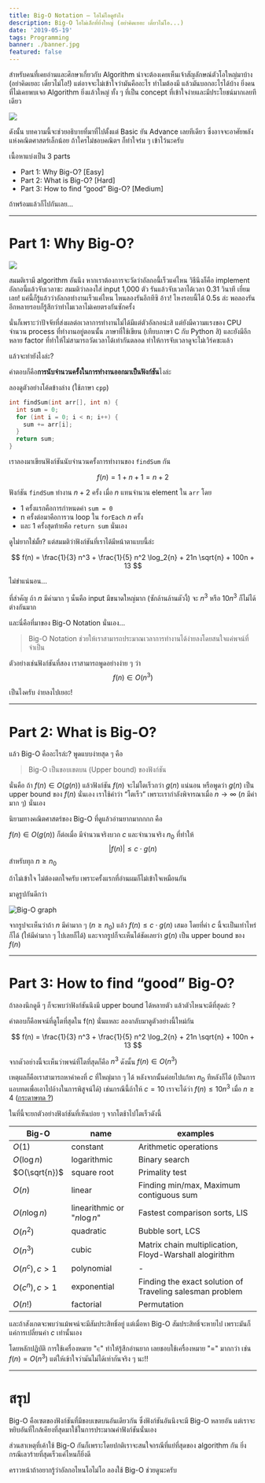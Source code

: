 ```yaml
---
title: Big-O Notation — โอไม่โอดูยังไง
description: Big-O โอไม่เล็กที่ยิ่งใหญ่ (อย่าคิดเยอะ เดี๋ยวไม่โอ...)
date: '2019-05-19'
tags: Programming
banner: ./banner.jpg
featured: false
---
```


สำหรับคนที่เคยอ่านและศึกษาเกี่ยวกับ Algorithm น่าจะต้องเคยเห็นเจ้าสัญลักษณ์ตัวโอใหญ่มาบ้าง (อย่าคิดเยอะ เดี๋ยวไม่โอ!) แต่อาจจะไม่เข้าใจว่ามันคืออะไร ทำไมต้องมี แล้วมันบอกอะไรได้บ้าง ยิ่งคนที่ไม่เคยพบเจอ Algorithm ยิ่งแล้วใหญ่ ทั้ง ๆ ที่เป็น concept ที่เข้าใจง่ายและมีประโยชน์มากเลยทีเดียว

![](1_9v6rlIUsT71hfx4A11Qjkw.png)

ดังนั้น บทความนี้จะช่วยอธิบายที่มาที่ไปตั้งแต่ Basic ยัน Advance เลยทีเดียว ซึ่งอาจจะอาศัยพลังแห่งคณิตศาสตร์เล็กน้อย ถ้าใครไม่ชอบคณิตฯ ก็ทำใจร่ม ๆ เข้าไว้นะครับ

เนื้อหาแบ่งเป็น 3 parts

- Part 1: Why Big-O? [Easy]
- Part 2: What is Big-O? [Hard]
- Part 3: How to find “good” Big-O? [Medium]

ถ้าพร้อมแล้วก็ไปกันเลย…

---

# Part 1: Why Big-O?

![](1_MuwERiOgmseB5uCgmBUcvw.jpg)

สมมติเรามี algorithm อันนึง หากเราต้องการจะวัดว่าอัลกอนี้เร็วแค่ไหน วิธีนึงก็คือ implement อัลกอนี้แล้วจับเวลาซะ
สมมติว่าลองใส่ input 1,000 ตัว รันแล้วจับเวลาได้เวลา 0.31 วินาที เยี่ยมเลย! แค่นี้ก็รู้แล้วว่าอัลกอทำงานเร็วแค่ไหน ไหนลองรันอีกทีซิ อ้าว! ไหงรอบนี้ได้ 0.5s ล่ะ พอลองรันอีกหลายรอบก็รู้สึกว่าทำไมเวลาไม่เคยตรงกันซักครั้ง

นั่นก็เพราะว่าปัจจัยที่ส่งผลต่อเวลาการทำงานไม่ได้มีแต่ตัวอัลกอน่ะสิ แต่ยังมีความแรงของ CPU จำนวน process ที่ทำงานอยู่ตอนนั้น ภาษาที่ใช้เขียน (เทียบภาษา C กับ Python สิ) และยังมีอีกหลาย factor ที่ทำให้ไม่สามารถวัดเวลาได้เท่ากันตลอด ทำให้การจับเวลาดูจะไม่เวิร์คซะแล้ว

แล้วจะทำยังไงล่ะ?

คำตอบก็คือ**การนับจำนวนครั้งในการทำงานออกมาเป็นฟังก์ชัน**ไงล่ะ

ลองดูตัวอย่างโค้ดข้างล่าง (ใช้ภาษา `cpp`)

```cpp
int findSum(int arr[], int n) {
  int sum = 0;
  for (int i = 0; i < n; i++) {
    sum += arr[i];
  }
  return sum;
}
```

เราลองมาเขียนฟังก์ชันนับจำนวนครั้งการทำงานของ `findSum` กัน

$$
f(n) = 1 + n + 1 = n + 2
$$

ฟังก์ชัน `findSum` ทำงาน $n+2$ ครั้ง เมื่อ $n$ แทนจำนวน element ใน `arr` โดย
- 1 ครั้งแรกคือการกำหนดค่า `sum = 0`
- n ครั้งต่อมาคือการวน loop ใน `forEach` $n$ ครั้ง
- และ 1 ครั้งสุดท้ายคือ `return sum` นั่นเอง

ดูไม่ยากใช่มั้ย? แต่สมมติว่าฟังก์ชันที่เราได้มีหน้าตาแบบนี้ล่ะ

$$
f(n) = \frac{1}{3} n^3 + \frac{1}{5} n^2 \log_2{n} + 21n \sqrt{n} + 100n + 13
$$

ไม่ขำแน่นอน…

ที่สำคัญ ถ้า $n$ มีค่ามาก ๆ นั่นคือ input มีขนาดใหญ่มาก (ซักล้านล้านตัวงี้) จะ $n^3$ หรือ $10n^3$ ก็ไม่ได้ต่างกันมาก

และนี่คือที่มาของ Big-O Notation นั่นเอง…

> Big-O Notation ช่วยให้เราสามารถประมาณเวลาการทำงานได้ง่ายลงโดยสนใจแค่พจน์ที่จำเป็น

ตัวอย่างเช่นฟังก์ชันที่สอง เราสามารถพูดอย่างง่าย ๆ ว่า
$$
f(n) \in O(n^3)
$$

เป็นไงครับ ง่ายลงไปเยอะ!

---

# Part 2: What is Big-O?

แล้ว Big-O คืออะไรล่ะ? พูดแบบง่ายสุด ๆ คือ

> Big-O เป็นขอบเขตบน (Upper bound) ของฟังก์ชัน

นั่นคือ ถ้า $f(n) \in O(g(n))$ แล้วฟังก์ชัน $f(n)$ จะไม่โตเร็วกว่า $g(n)$ แน่นอน หรือพูดว่า $g(n)$ เป็น upper bound ของ $f(n)$ นั่นเอง เราใช้คำว่า “โตเร็ว” เพราะเรากำลังพิจารณาเมื่อ $n \to \infty$ ($n$ มีค่ามาก ๆ) นั่นเอง

นิยามทางคณิตศาสตร์ของ Big-O ที่ดูแล้วอ่านยากมากกกก คือ

$f(n) \in O(g(n))$ ก็ต่อเมื่อ มีจำนวนจริงบวก $c$ และจำนวนจริง $n_0$ ที่ทำให้
$$
|f(n)| \le c \cdot g(n)
$$
สำหรับทุก $n \ge n_0$

ถ้าไม่เข้าใจ ไม่ต้องตกใจครับ เพราะครั้งแรกที่อ่านผมก็ไม่เข้าใจเหมือนกัน

มาดูรูปกันดีกว่า

![Big-O graph](1_uEyIaXLnJkJn5E9KxSGeKQ.png)

จากรูปจะเห็นว่าถ้า $n$ มีค่ามาก ๆ ($n \ge n_0$) แล้ว $f(n) \le c \cdot g(n)$ เสมอ โดยที่ค่า $c$ นี้จะเป็นเท่าไหร่ก็ได้ (ให้มีค่ามาก ๆ ไปเลยก็ได้) และจากรูปก็จะเห็นได้ชัดเลยว่า $g(n)$ เป็น upper bound ของ $f(n)$

---

# Part 3: How to find “good” Big-O?

ถ้าลองนึกดูดี ๆ ก็จะพบว่าฟังก์ชันนึงมี upper bound ได้หลายตัว แล้วตัวไหนจะดีที่สุดล่ะ ?

คำตอบก็คือพจน์ที่ดูโตที่สุดใน f(n) นั่นแหละ ลองกลับมาดูตัวอย่างนี้ใหม่กัน

$$
f(n) = \frac{1}{3} n^3 + \frac{1}{5} n^2 \log_2{n} + 21n \sqrt{n} + 100n + 13
$$

จากตัวอย่างนี้จะเห็นว่าพจน์ที่โตที่สุดก็คือ $n^3$ ดังนั้น $f(n) \in O(n^3)$

เหตุผลก็คือเราสามารถหาค่าคงที่ $c$ ที่ใหญ่มาก ๆ ได้ หลังจากนั้นค่อยไปแก้หา $n_0$ ทีหลังก็ได้ (เป็นการแอบทดเพื่อเอาไปอ้างในการพิสูจน์ได้) เช่นกรณีนี้ถ้าให้ $c = 10$ เราจะได้ว่า $f(n) \le 10n^3$ เมื่อ $n \ge 4$ ([กระดาษทด ?](https://www.wolframalpha.com/input/?i=10+*+n%5E3+%3E%3D+1%2F3+n%5E3+%2B+1%2F5+n%5E2+log_2%28n%29+%2B+21n+sqrt%28n%29+%2B+100n+%2B+13))

ในที่นี้จะยกตัวอย่างฟังก์ชันที่เห็นบ่อย ๆ จากโตช้าไปโตเร็วดังนี้

| Big-O | name | examples |
|-------|------|-------|
|$O(1)$|constant|Arithmetic operations|
|$O(\log{n})$|logarithmic|Binary search|
|$O(\sqrt{n})$|square root|Primality test|
|$O(n)$|linear|Finding min/max, Maximum contiguous sum|
|$O(n\log{n})$|linearithmic or "$n\log{n}$"|Fastest comparison sorts, LIS|
|$O(n^2)$|quadratic|Bubble sort, LCS|
|$O(n^3)$|cubic|Matrix chain multiplication, Floyd-Warshall alogirithm|
|$O(n^c), c\gt 1$|polynomial|-
|$O(c^n), c\gt 1$|exponential|Finding the exact solution of Traveling salesman problem
|$O(n!)$|factorial|Permutation

และถ้าสังเกตจะพบว่าแม้พจน์จะมีสัมประสิทธิ์อยู่ แต่เมื่อหา Big-O สัมประสิทธิ์จะหายไป เพราะมันก็แค่การเปลี่ยนค่า $c$ เท่านั้นเอง

โดยหลักปฏิบัติ การใช้เครื่องหมาย "$\in$" ทำให้รู้สึกอ่านยาก เลยชอบใช้เครื่องหมาย "$=$" มากกว่า เช่น $f(n) = O(n^3)$ แต่ให้เข้าใจว่ามันไม่ได้เท่ากันจริง ๆ นะ!!

---

# สรุป

Big-O คือเซตของฟังก์ชันที่มีขอบเขตบนอันเดียวกัน ซึ่งฟังก์ชันอันนึงจะมี Big-O หลายอัน แต่เราจะหยิบอันที่ใกล้เคียงที่สุดมาใช้ในการประมาณค่าฟังก์ชันนั่นเอง

ส่วนสาเหตุที่เค้าใช้ Big-O กันก็เพราะโดยปกติเราจะสนใจกรณีที่แย่ที่สุดของ algorithm กัน ยิ่งกรณีเลวร้ายที่สุดเร็วแค่ไหนก็ยิ่งดี

คราวหน้าถ้าอยากรู้ว่าอัลกอไหนโอไม่โอ ลองใช้ Big-O ช่วยดูนะครับ